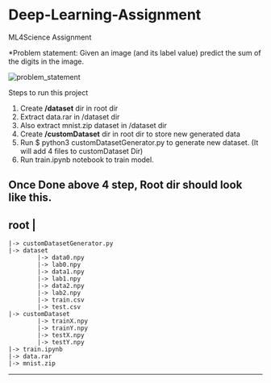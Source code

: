 # Deep-Learning-Assignment
ML4Science Assignment

*Problem statement: Given an image (and its label value) predict the sum of the digits in the image. 

![problem_statement](https://user-images.githubusercontent.com/24211231/212101787-250f8516-9ccb-4262-8abe-ead5b249b2cc.png)

Steps to run this project

1. Create **/dataset** dir in root dir
2. Extract data.rar in /dataset dir
3. Also extract mnist.zip dataset in /dataset dir
4. Create **/customDataset** dir in root dir to store new generated data
5. Run $ python3 customDatasetGenerator.py to generate new dataset. (It will add 4 files to customDataset Dir)
6. Run train.ipynb notebook to train model.

Once Done above 4 step, Root dir should look like this.
-------------------------------------------------------
root
  |
  ---
    |-> customDatasetGenerator.py
    |-> dataset
            |-> data0.npy
            |-> lab0.npy
            |-> data1.npy
            |-> lab1.npy
            |-> data2.npy
            |-> lab2.npy
            |-> train.csv
            |-> test.csv
    |-> customDataset
            |-> trainX.npy
            |-> trainY.npy
            |-> testX.npy
            |-> testY.npy
    |-> train.ipynb
    |-> data.rar
    |-> mnist.zip
-------------------------------------------------------
